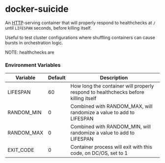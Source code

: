 # docker-suicide

An [HTTP](https://github.com/behance/docker-nginx)-serving container that will properly respond to healthchecks at `/` until `LIFESPAN` seconds, before killing itself.

Useful to test cluster configurations where shuffling containers can cause bursts in orchestration logic.

NOTE: healthchecks are

### Environment Variables

Variable | Default | Description
--- | --- | ---
LIFESPAN | 60 | How long the container will properly respond to healthchecks before killing itself
RANDOM_MIN | 0 | Combined with RANDOM_MAX, will randomize a value to add to LIFESPAN
RANDOM_MAX | 0 | Combined with RANDOM_MIN, will randomize a value to add to LIFESPAN
EXIT_CODE | 0 | Container process will exit with this code, on DC/OS, set to 1

